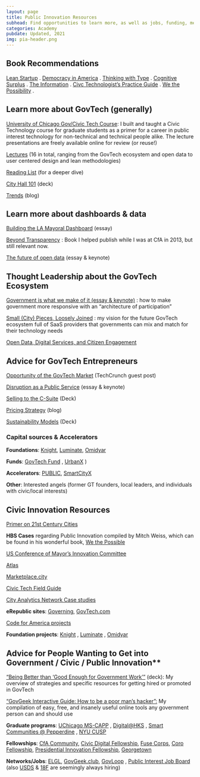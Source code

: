 ```yaml
---
layout: page
title: Public Innovation Resources
subhead: Find opportunities to learn more, as well as jobs, funding, mentorship, and much, much more
categories: Academy
pubdate: Updated, 2021
img: pia-header.png
---
```


## Book Recommendations
[Lean Startup](https://www.amazon.com/Lean-Startup-Entrepreneurs-Continuous-Innovation-ebook/dp/B004J4XGN6/ref=sr_1_3?ie=UTF8&qid=1541132378&sr=8-3&keywords=lean+startup) .  [Democracy in America](https://en.wikipedia.org/wiki/Democracy_in_America) .  [Thinking with Type](http://thinkingwithtype.com/) .  [Cognitive Surplus](https://en.m.wikipedia.org/wiki/Cognitive_Surplus) .  [The Information](https://en.m.wikipedia.org/wiki/The_Information:_A_History,_a_Theory,_a_Flood) .  [Civc Technologist’s Practice Guide](https://cydharrell.com/book/) .  [We the Possibility](https://www.wethepossibility.com/) .

## Learn more about GovTech (generally)
[University of Chicago Gov/Civic Tech Course](https://abhinemani.com/civictechcourse/): I built and taught a Civic Technology course for graduate students as a primer for a career in public interest technology for non-technical and technical people alike. The lecture presentations are freely available online for review (or reuse!)

[Lectures](https://abhinemani.com/civictechcourse/lectures/)  (16 in total, ranging from the GovTech ecosystem and open data to user centered design and lean methodologies)

[Reading List](https://abhinemani.com/civictechcourse/readings/)  (for a deeper dive)

[City Hall 101](https://drive.google.com/file/d/1i1f5IMLq0FTGlfcEJ85-_qkr1zqHg_A_/view?usp=drivesdk)  (deck)

[Trends](https://link.medium.com/KXxsfeGyOdb)  (blog)

## Learn more about dashboards & data
[Building the LA Mayoral Dashboard](https://link.medium.com/QgkqeNNyOdb)  (essay)

[Beyond Transparency](https://beyondtransparency.org/) : Book I helped publish while I was at CfA in 2013, but still relevant now.

[The future of open data](https://link.medium.com/cUNoCQTyOdb)  (essay & keynote)

## Thought Leadership about the GovTech Ecosystem
[Government is what we make of it (essay & keynote)](https://link.medium.com/CRsyxadxOdb) : how to make government more responsive with an “architecture of participation”

[Small (City) Pieces, Loosely Joined](https://link.medium.com/TFa6oPYyOdb) : my vision for the future GovTech ecosystem full of SaaS providers that governments can mix and match for their technology needs

[Open Data, Digital Services, and Citizen Engagement](https://link.medium.com/hIICHyVyOdb) 

## Advice for GovTech Entrepreneurs
[Opportunity of the GovTech Market](https://techcrunch.com/2012/06/02/how-to-cash-in-on-government-as-a-platform/)  (TechCrunch guest post)

[Disruption as a Public Service](https://link.medium.com/vfwyZ5bzOdb)  (essay & keynote)

[Selling to the C-Suite](https://docs.google.com/presentation/d/1-8x0BMV1xgcnQ-AO7VRDqVZ_B-sXYaZ3yis7hWYx9lU/edit)  (Deck)

[Pricing Strategy](https://link.medium.com/gXOZVpKzOdb)  (blog)

[Sustainability Models](https://doc-0s-4s-docs.googleusercontent.com/docs/securesc/poi2b5u89jo96bbvqu63gupt9f38e9k8/mslit8qfd2o0nfsahfsiibkfp43d68r7/1613129025000/01425277586836401322/01425277586836401322/164BU-tn8HOvZZfsQba1bAGyWT1oK-pFu?e=download&authuser=0&nonce=kp5eo60cbjn86&user=01425277586836401322&hash=l07ckdkfjf2g3m9fittq05dd37epfja4)  (Deck)


### Capital sources & Accelerators

**Foundations**: [Knight](https://knightfoundation.org/), [Luminate](https://luminategroup.com/),  [Omidyar](https://omidyar.com/)

**Funds**: [GovTech Fund](http://govtechfund.com/) ,  [UrbanX](https://www.urban-x.com/) )

**Accelerators**: [PUBLIC](https://www.public.io/), [SmartCityX](https://en.smartcity-x.com/) 

**Other**: Interested angels (former GT founders, local leaders, and individuals with civic/local interests)

## Civic Innovation Resources
[Primer on 21st Century Cities](https://abhinemani.medium.com/21st-century-cities-a-primer-8d88b0c481e0)

**HBS Cases** regarding Public Innovation compiled by Mitch Weiss, which can be found in his wonderful book, [We the Possible](https://www.wethepossibility.com/)

[US Conference of Mayor’s Innovation Committee](https://www.usmayors.org/category/task-forces/technology-and-innovation/) 

[Atlas](https://the-atlas.com/) 

[Marketplace.city](https://Marketplace.city) 

[Civic Tech Field Guide](https://civictech.guide/) 

[City Analytics Network Case studies](https://datasmart.ash.harvard.edu/news/article/analytics-city-government) 

**eRepublic sites**: [Governing](https://governing.com), [GovTech.com](https://GovTech.com)

[Code for America projects](https://www.codeforamerica.org/what/past-projects) 

**Foundation projects**:  [Knight](https://knightfoundation.org/) ,  [Luminate](https://luminategroup.com/) ,  [Omidyar](https://omidyar.com/) 

## Advice for People Wanting to Get into Government / Civic / Public Innovation**
[“Being Better than ‘Good Enough for Government Work’”](https://www.linkedin.com/posts/abhinemani_getting-a-government-job-in-2021-advice-activity-6758102322355740672-Jrbu)  (deck): My overview of strategies and specific resources for getting hired or promoted in GovTech

[“GovGeek Interactive Guide: How to be a poor man’s hacker”:](https://abhinemani.com/hacks/)  My compilation of easy, free, and insanely useful online tools any government person can and should use

**Graduate programs**:  [UChicago MS-CAPP](https://capp.uchicago.edu/) ,  [Digital@HKS](https://projects.iq.harvard.edu/digitalhks/home) ,  [Smart Communities @ Pepperdine](https://publicpolicy.pepperdine.edu/davenport-institute/training/professional-certificate-in-leading-smart-communities.htm) ,  [NYU CUSP](https://cusp.nyu.edu/) 

**Fellowships**:  [CfA Community](https://www.codeforamerica.org/programs/fellowship),  [Civic Digital Fellowship](https://www.codingitforward.com/civic-digital-fellowship),  [Fuse Corps](https://www.fusecorps.org/),  [Coro Fellowship](http://www.corofellowship.org/),  [Presidential Innovation Fellowship](https://presidentialinnovationfellows.gov/),  [Georgetown](https://beeckcenter.georgetown.edu/gu-impacts-fellowship/) 

**Networks/Jobs**:  [ELGL](https://elgl.org/),  [GovGeek.club](https://govgeek.club/),  [GovLoop](https://www.govloop.com/) , [Public Interest Job Board](https://jobs.codeforamerica.org/)  (also  [USDS](https://usds.gov/)  &  [18F](https://18f.gsa.gov/)  are seemingly always hiring)

